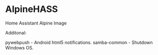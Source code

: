 # AlpineHASS
Home Assistant Alpine Image

Additonal:

pywebpush - Android html5 notifications.
samba-common - Shutdown Windows OS.
